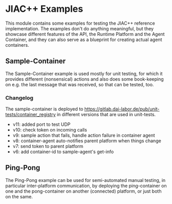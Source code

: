 # JIAC++ Examples

This module contains some examples for testing the JIAC++ reference implementation. The examples don't do anything
meaningful, but they showcase different features of the API, the Runtime Platform and the Agent Container, and they
can also serve as a blueprint for creating actual agent containers.

## Sample-Container

The Sample-Container example is used mostly for unit testing, for which it provides different (nonsensical) actions
and also does some book-keeping on e.g. the last message that was received, so that can be tested, too.

### Changelog

The sample-container is deployed to <https://gitlab.dai-labor.de/pub/unit-tests/container_registry> in different
versions that are used in unit-tests.

* v11: added port to test UDP
* v10: check token on incoming calls
* v9: sample action that fails, handle action failure in container agent
* v8: container-agent auto-notifies parent platform when things change
* v7: send token to parent platform
* v6: add container-id to sample-agent's get-info

## Ping-Pong

The Ping-Pong example can be used for semi-automated manual testing, in particular inter-platform communication, by
deploying the ping-container on one and the pong-container on another (connected) platform, or just both on the same.
